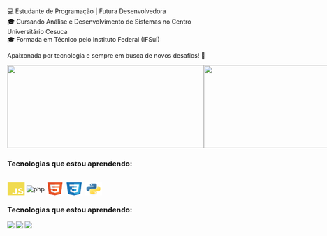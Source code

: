 💻 Estudante de Programação | Futura Desenvolvedora  
🎓 Cursando Análise e Desenvolvimento de Sistemas no Centro Universitário Cesuca  
🎓 Formada em Técnico pelo Instituto Federal (IFSul)  

Apaixonada por tecnologia e sempre em busca de novos desafios! 🚀

<div style="display: flex; flex-direction: row;">
  <a href="https://github.com/YasminAssisCosta">
    <img height="190em" width="450em" src="https://github-readme-stats.vercel.app/api/top-langs/?username=YasminAssisCosta&layout=compact&langs_count=5&theme=dracula"/>
  </a>
  <a href="https://github.com/YasminAssisCosta" >
    <img height="190em" width="450em" src="https://streak-stats.demolab.com/?user=YasminAssisCosta&theme=dracula"/>
  </a>
</div>

### Tecnologias que estou aprendendo:
<div style="display: inline_block"><br>
  <img align="center" alt="Js" height="30" width="40" src="https://raw.githubusercontent.com/devicons/devicon/master/icons/javascript/javascript-plain.svg">
  <img align="center" alt="php" height="30" width="40"src="https://cdn.jsdelivr.net/gh/devicons/devicon@latest/icons/php/php-original.svg">
  <img align="center" alt="Rafa-HTML" height="30" width="40" src="https://raw.githubusercontent.com/devicons/devicon/master/icons/html5/html5-original.svg">
  <img align="center" alt="Rafa-CSS" height="30" width="40" src="https://raw.githubusercontent.com/devicons/devicon/master/icons/css3/css3-original.svg">
  <img align="center" alt="Rafa-Python" height="30" width="40" src="https://raw.githubusercontent.com/devicons/devicon/master/icons/python/python-original.svg">

</div>

### Tecnologias que estou aprendendo:
<div> 
  <a href="https://www.instagram.com/yasmi_assis/" target="_blank"><img src="https://img.shields.io/badge/-Instagram-%23E4405F?style=for-the-badge&logo=instagram&logoColor=white" target="_blank"></a>
  <a href = "mailto:assisyasmin593@gmail.com"><img src="https://img.shields.io/badge/-Gmail-%23333?style=for-the-badge&logo=gmail&logoColor=white" target="_blank"></a>
  <a href="https://www.linkedin.com/in/yasmin-assis-47072920a/" target="_blank"><img src="https://img.shields.io/badge/-LinkedIn-%230077B5?style=for-the-badge&logo=linkedin&logoColor=white" target="_blank"></a>
</div>



